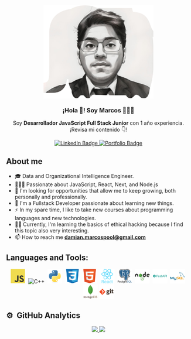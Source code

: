 <p align="center" width="500">
   <img align="center" width="300" src="https://raw.githubusercontent.com/marcosd59/marcosd59/main/img/Picture_2.png" />
   <h3 align="center">¡Hola 👋! Soy Marcos 👨🏻‍💻</h3>
</p>
<p align="center">Soy <strong>Desarrollador JavaScript Full Stack Junior</strong> con 1 año experiencia.<br />¡Revisa mi contenido 👇!</p>
<!-- <p align="center">
   <a href="#" target="blank" style='margin-right:4px'>
    <img align="center" src="https://cdn.jsdelivr.net/npm/simple-icons@3.0.1/icons/twitch.svg" height="28px" width="28px" />
  </a>
   <a href="#" target="blank" style='margin-right:4px'>
    <img align="center" src="https://cdn.jsdelivr.net/npm/simple-icons@3.0.1/icons/youtube.svg"  height="28px" width="28px" />
  </a>
  <a href="#" target="blank">
    <img align="center" src="https://cdn.jsdelivr.net/npm/simple-icons@3.0.1/icons/instagram.svg"  height="28px" width="28px" />
  </a>
  <a href="#" target="blank">
    <img align="center" src="https://cdn.jsdelivr.net/npm/simple-icons@3.0.1/icons/twitter.svg"  height="28px" width="28px" />
  </a>
</p> -->

<div id="badges" align="center">
  <a href="https://www.linkedin.com/in/marcosd59/" target="_blank">
    <img src="https://img.shields.io/badge/LinkedIn-blue?logo=linkedin&logoColor=white&style=for-the-badge" alt="LinkedIn Badge"/>
  </a>
  <a href="https://drive.google.com/file/d/1gog7e9pk4HKerR0f6ho_36bfCpE2F7-z/view?usp=sharing" target="_blank">
    <img src="https://img.shields.io/badge/Portfolio-black?logo=vercel&logoColor=white&style=for-the-badge" alt="Portfolio Badge"/>
  </a>
</div>

## About me

- 🎓 Data and Organizational Intelligence Engineer.
- 👨🏻‍💻 Passionate about JavaScript, React, Next, and Node.js
- 🔭 I'm looking for opportunities that allow me to keep growing, both personally and professionally.
- 🌱 I'm a Fullstack Developer passionate about learning new things.
- ⚡ In my spare time, I like to take new courses about programming languages and new technologies.
- 👨‍🏫 Currently, I'm learning the basics of ethical hacking because I find this topic also very interesting.
- 📫 How to reach me **damian.marcospool@gmail.com**

## Languages and Tools:

<div align="center">
  <img src="https://github.com/devicons/devicon/blob/master/icons/javascript/javascript-original.svg" title="JavaScript" alt="JavaScript" width="40"    height="40"/>&nbsp;
  <img src="https://upload.wikimedia.org/wikipedia/commons/thumb/1/18/ISO_C%2B%2B_Logo.svg/1822px-ISO_C%2B%2B_Logo.png" title="C++" alt="C++" width="35" height="40"/>&nbsp;
   <img src="https://github.com/devicons/devicon/blob/master/icons/python/python-original.svg" title="Python" alt="Python" width="40" height="40"/>&nbsp;
  <img src="https://github.com/devicons/devicon/blob/master/icons/css3/css3-original.svg"  title="CSS3" alt="CSS" width="40" height="40"/>&nbsp;
  <img src="https://github.com/devicons/devicon/blob/master/icons/html5/html5-original.svg" title="HTML5" alt="HTML" width="40" height="40"/>&nbsp;
  <img src="https://github.com/devicons/devicon/blob/master/icons/react/react-original-wordmark.svg" title="React" alt="React" width="40" height="40"/>&nbsp;
  <img src="https://github.com/devicons/devicon/blob/master/icons/postgresql/postgresql-original-wordmark.svg" title="PostgreSQL"  alt="PostgreSQL" width="40" height="40"/>&nbsp;
  <img src="https://github.com/devicons/devicon/blob/master/icons/nodejs/nodejs-original-wordmark.svg" title="NodeJS" alt="NodeJS" width="40" height="40"/>&nbsp;
  <img src="https://github.com/devicons/devicon/blob/master/icons/fastapi/fastapi-original-wordmark.svg" title="FastApi" alt="FastApi" width="40" height="40"/>&nbsp;
  <img src="https://github.com/devicons/devicon/blob/master/icons/mysql/mysql-original-wordmark.svg" title="MySQL"  alt="MySQL" width="40" height="40"/>&nbsp;
  <img src="https://github.com/devicons/devicon/blob/master/icons/mongodb/mongodb-original-wordmark.svg" title="MongoDB" **alt="MongoDB" width="40" height="40"/>
  <img src="https://github.com/devicons/devicon/blob/master/icons/git/git-original-wordmark.svg" title="Git" **alt="Git" width="40" height="40"/>
</div>

## ⚙️ &nbsp;GitHub Analytics

<p align="center">
<a href="https://github.com/marcosd59">
  <img height="180em" src="https://github-readme-stats-eight-theta.vercel.app/api?username=marcosd59&show_icons=true&theme=default&include_all_commits=true&count_private=false"/>
  <img height="180em" src="https://github-readme-stats-eight-theta.vercel.app/api/top-langs/?username=marcosd59&layout=compact&langs_count=8&theme=default"/>
</a>
</p>
